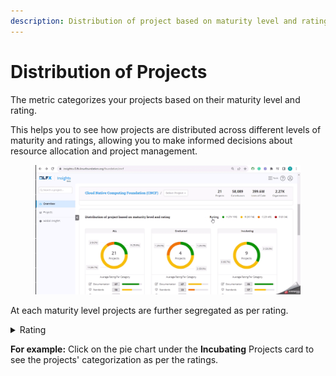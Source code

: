 ```yaml
---
description: Distribution of project based on maturity level and rating
---
```


# Distribution of Projects

The metric categorizes your projects based on their maturity level and rating.&#x20;

This helps you to see how projects are distributed across different levels of maturity and ratings, allowing you to make informed decisions about resource allocation and project management.

<figure><img src="../../../../../../.gitbook/assets/Distribution of projects.gif" alt=""><figcaption></figcaption></figure>

At each maturity level projects are further segregated as per rating.

<details>

<summary>Rating</summary>

Ratings are based on the cumulative best practice scores of the projects.

1. A \[75-100]
2. B \[50-74]
3. C \[25-49]
4. D \[0-24]

</details>

**For example:** Click on the pie chart under the **Incubating** Projects card to see the projects' categorization as per the ratings.
